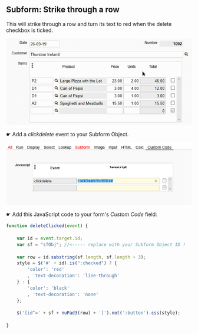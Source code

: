 ## Subform: Strike through a row

This will strike through a row and turn its text to red when the delete checkbox is ticked.

<p align="left">
  <img src="screenshots/strike_through_row.gif" >
</p>

☛ Add a *clickdelete* event to your Subform Object.

<p align="left">
  <img src="screenshots/clickdelete_event.png" >
</p>


☛ Add this JavaScript code to your form's *Custom Code* field:


```javascript
function deleteClicked(event) {

    var id = event.target.id;
    var sf = "sfObj"; //<----- replace with your Subform Object ID !

    var row = id.substring(sf.length, sf.length + 3);
    style = $('#' + id).is(":checked") ? {
        'color': 'red'
        , 'text-decoration': 'line-through'
    } : {
        'color': 'black'
        , 'text-decoration': 'none'
    };

    $('[id^=' + sf + nuPad3(row) + ']').not(':button').css(style);

}
```


